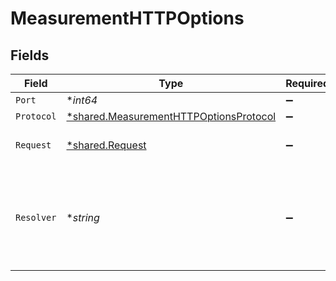 # MeasurementHTTPOptions


## Fields

| Field                                                                                           | Type                                                                                            | Required                                                                                        | Description                                                                                     |
| ----------------------------------------------------------------------------------------------- | ----------------------------------------------------------------------------------------------- | ----------------------------------------------------------------------------------------------- | ----------------------------------------------------------------------------------------------- |
| `Port`                                                                                          | **int64*                                                                                        | :heavy_minus_sign:                                                                              | N/A                                                                                             |
| `Protocol`                                                                                      | [*shared.MeasurementHTTPOptionsProtocol](../../models/shared/measurementhttpoptionsprotocol.md) | :heavy_minus_sign:                                                                              | N/A                                                                                             |
| `Request`                                                                                       | [*shared.Request](../../models/shared/request.md)                                               | :heavy_minus_sign:                                                                              | The HTTP request properties.                                                                    |
| `Resolver`                                                                                      | **string*                                                                                       | :heavy_minus_sign:                                                                              | A DNS resolver to use for the query. Defaults to the probe's system resolver.                   |